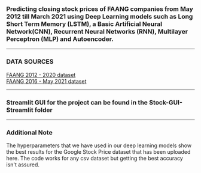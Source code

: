 ### Predicting closing stock prices of FAANG companies from May 2012 till March 2021 using Deep Learning models such as Long Short Term Memory (LSTM), a Basic Artificial Neural Network(CNN), Recurrent Neural Networks (RNN), Multilayer Perceptron (MLP) and Autoencoder. 

---
### DATA SOURCES 
<a href="https://www.kaggle.com/aayushmishra1512/faang-complete-stock-data">FAANG 2012 - 2020 dataset </a></br>
<a href="https://www.kaggle.com/specter7/amazon-amzn-historical-stock-price-data">FAANG 2016 - May 2021 dataset </a></br>

---
### Streamlit GUI for the project can be found in the Stock-GUI-Streamlit folder

---
### Additional Note
The hyperparameters that we have used in our deep learning models show the best results for the Google Stock Price dataset that has been uploaded here. The code works for any csv dataset but getting the best accuracy isn't assured.
